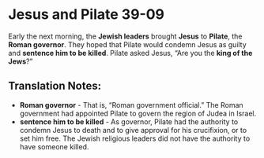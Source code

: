 Jesus and Pilate 39-09
========================


Early the next morning, the **Jewish leaders** brought **Jesus** to
**Pilate**, the **Roman governor**. They hoped that Pilate would condemn
Jesus as guilty and **sentence him to be killed**. Pilate asked Jesus,
“Are you the **king of the Jews**?”

Translation Notes:
------------------

-   **Roman governor** - That is, “Roman government official.”
The Roman
    government had appointed Pilate to govern the region of Judea
    in Israel.
-   **sentence him to be killed** - As governor, Pilate had the
    authority to condemn Jesus to death and to give approval for his
    crucifixion, or to set him free. The Jewish religious leaders did
    not have the authority to have someone killed.

